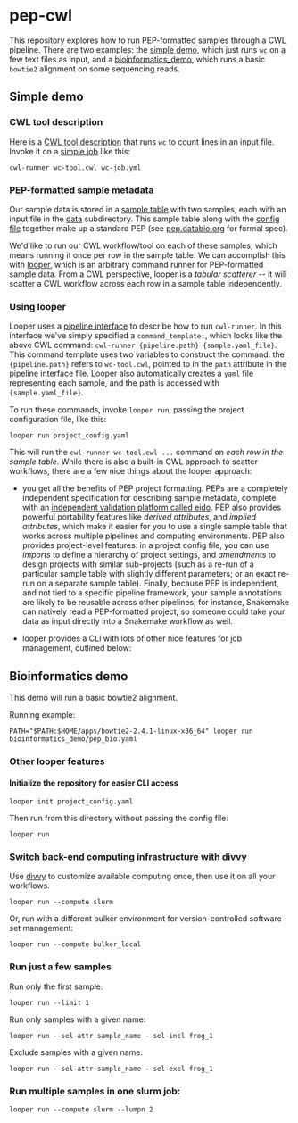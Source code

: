# pep-cwl

This repository explores how to run PEP-formatted samples through a CWL pipeline. There are two examples: the [simple demo](/simple_demo), which just runs `wc` on a few text files as input, and a [bioinformatics_demo](/bioinformatics_demo), which runs a basic `bowtie2` alignment on some sequencing reads.

## Simple demo

### CWL tool description

Here is a [CWL tool description](simple_demo/wc-tool.cwl) that runs `wc` to count lines in an input file. Invoke it on a [simple job](simple_demo/wc-job.yml) like this:

```
cwl-runner wc-tool.cwl wc-job.yml
```

### PEP-formatted sample metadata

Our sample data is stored in a [sample table](simple_demo/file_list.csv) with two samples, each with an input file in the [data](simple_demo/data) subdirectory. This sample table along with the [config file](simple_demo/project_config.yaml) together make up a standard PEP (see [pep.databio.org](http://pep.databio.org) for formal spec).

We'd like to run our CWL workflow/tool on each of these samples, which means running it once per row in the sample table. We can accomplish this with [looper](http://looper.databio.org), which is an arbitrary command runner for PEP-formatted sample data. From a CWL perspective, looper is a *tabular scatterer* -- it will scatter a CWL workflow across each row in a sample table independently.

### Using looper

Looper uses a [pipeline interface](simple_demo/cwl_interface.yaml) to describe how to run `cwl-runner`. In this interface we've simply specified a `command_template:`, which looks like the above CWL command: `cwl-runner {pipeline.path} {sample.yaml_file}`. This command template uses two variables to construct the command: the `{pipeline.path}` refers to `wc-tool.cwl`, pointed to in the `path` attribute in the pipeline interface file. Looper also automatically creates a `yaml` file representing each sample, and the path is accessed with `{sample.yaml_file}`.

To run these commands, invoke `looper run`, passing the project configuration file, like this:

```
looper run project_config.yaml
```

This will run the `cwl-runner wc-tool.cwl ...` command on *each row in the sample table*. While there is also a built-in CWL approach to scatter workflows, there are a few nice things about the looper approach:

- you get all the benefits of PEP project formatting. PEPs are a completely independent specification for describing sample metadata, complete with an [independent validation platform called eido](http://eido.databio.org). PEP also provides powerful portability features like *derived attributes*, and *implied attributes*, which make it easier for you to use a single sample table that works across multiple pipelines and computing environments. PEP also provides project-level features: in a project config file, you can use *imports* to define a hierarchy of project settings, and *amendments* to design projects with similar sub-projects (such as a re-run of a particular sample table with slightly different parameters; or an exact re-run on a separate sample table). Finally, because PEP is independent, and not tied to a specific pipeline framework, your sample annotations are likely to be reusable across other pipelines; for instance, Snakemake can natively read a PEP-formatted project, so someone could take your data as input directly into a Snakemake workflow as well.

- looper provides a CLI with lots of other nice features for job management, outlined below:

## Bioinformatics demo

This demo will run a basic bowtie2 alignment.

Running example:

```
PATH="$PATH:$HOME/apps/bowtie2-2.4.1-linux-x86_64" looper run bioinformatics_demo/pep_bio.yaml
```



### Other looper features

#### Initialize the repository for easier CLI access

```
looper init project_config.yaml
```

Then run from this directory without passing the config file:

```
looper run
```


### Switch back-end computing infrastructure with divvy

Use [divvy](http://divvy.databio.org) to customize available computing once, then use it on all your workflows. 

```
looper run --compute slurm
```

Or, run with a different bulker environment for version-controlled software set management:

```
looper run --compute bulker_local
```

### Run just a few samples


Run only the first sample:
```
looper run --limit 1
```

Run only samples with a given name:

```
looper run --sel-attr sample_name --sel-incl frog_1
```

Exclude samples with a given name:

```
looper run --sel-attr sample_name --sel-excl frog_1
```

### Run multiple samples in one slurm job:

```
looper run --compute slurm --lumpn 2
```



